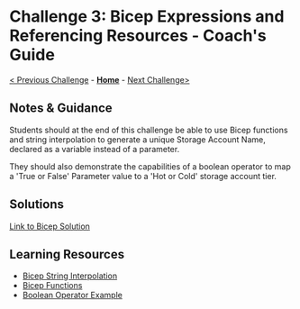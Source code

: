 # Challenge 3: Bicep Expressions and Referencing Resources - Coach's Guide

[< Previous Challenge](./Solution-02.md) - **[Home](./README.md)** - [Next Challenge>](./Solution-04.md)

## Notes & Guidance

Students should at the end of this challenge be able to use Bicep functions and string interpolation to generate a unique Storage Account Name, declared as a variable instead of a parameter.

They should also demonstrate the capabilities of a boolean operator to map a 'True or False' Parameter value to a 'Hot or Cold' storage account tier.

## Solutions 
[Link to Bicep Solution](./Solutions/Solution-03.bicep)

## Learning Resources
- [Bicep String Interpolation](https://docs.microsoft.com/en-us/azure/azure-resource-manager/bicep/bicep-functions-string#concat)
- [Bicep Functions](https://docs.microsoft.com/en-us/azure/azure-resource-manager/bicep/bicep-functions-resource)
- [Boolean Operator Example](https://docs.microsoft.com/en-us/azure/azure-resource-manager/bicep/operators-logical#example-4)


